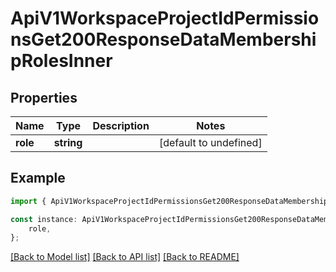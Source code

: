 # ApiV1WorkspaceProjectIdPermissionsGet200ResponseDataMembershipRolesInner


## Properties

Name | Type | Description | Notes
------------ | ------------- | ------------- | -------------
**role** | **string** |  | [default to undefined]

## Example

```typescript
import { ApiV1WorkspaceProjectIdPermissionsGet200ResponseDataMembershipRolesInner } from './api';

const instance: ApiV1WorkspaceProjectIdPermissionsGet200ResponseDataMembershipRolesInner = {
    role,
};
```

[[Back to Model list]](../README.md#documentation-for-models) [[Back to API list]](../README.md#documentation-for-api-endpoints) [[Back to README]](../README.md)
